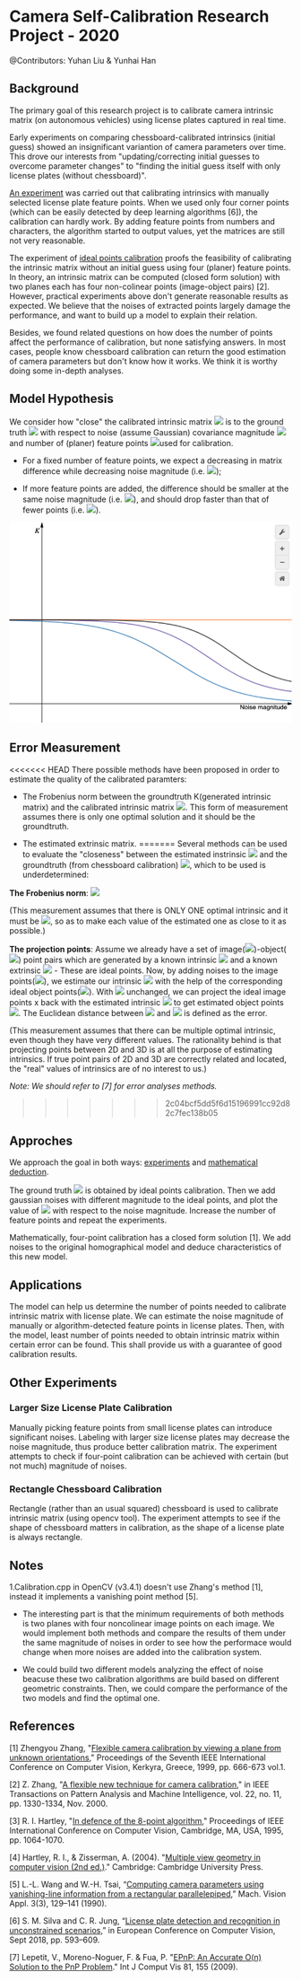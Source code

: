 # Camera Self-Calibration Research Project - 2020
@Contributors: Yuhan Liu & Yunhai Han<br/>


## Background
The primary goal of this research project is to calibrate camera intrinsic matrix (on autonomous vehicles) using license plates captured in real time. 

Early experiments on comparing chessboard-calibrated intrinsics (initial guess) showed an insignificant variantion of camera parameters over time. This drove our interests from "updating/correcting initial guesses to overcome parameter changes" to "finding the initial guess itself with only license plates (without chessboard)".

[An experiment](https://github.com/JaySparrow/Camera-Self-Calibration/tree/master/Experiment/License_plate(manually)) was carried out that calibrating intrinsics with manually selected license plate feature points. When we used only four corner points (which can be easily detected by deep learning algorithms [6]), the calibration can hardly work. By adding feature points from numbers and characters, the algorithm started to output values, yet the matrices are still not very reasonable.

The experiment of [ideal points calibration](https://github.com/JaySparrow/Camera-Self-Calibration/tree/master/Experiment/4_points) proofs the feasibility of calibrating  the intrinsic matrix without an initial guess using four (planer) feature points. In theory, an intrinsic matrix can be computed (closed form solution) with two planes each has four non-colinear points (image-object pairs) [2]. However, practical experiments above don't generate reasonable results as expected. We believe that the noises of extracted points largely damage the performance, and want to build up a model to explain their relation.

Besides, we found related questions on how does the number of points affect the performance of calibration, but none satisfying answers. In most cases, people know chessboard calibration can return the good estimation of camera parameters but don't know how it works. We think it is worthy doing some in-depth analyses. 

## Model Hypothesis
We consider how "close" the calibrated intrinsic matrix <img src="https://latex.codecogs.com/gif.latex?\hat{K}" /> is to the ground truth <img src="https://latex.codecogs.com/gif.latex?K" /> with respect to noise (assume Gaussian) covariance magnitude <img src="https://latex.codecogs.com/gif.latex?\Sigma" /> and number of (planer) feature points <img src="https://latex.codecogs.com/gif.latex?N " />used for calibration.

* For a fixed number of feature points, we expect a decreasing in matrix difference while decreasing noise magnitude (i.e. <img src="https://latex.codecogs.com/gif.latex?-||\hat{K}-K||\propto-||\Sigma||" />); 

* If more feature points are added, the difference should be smaller at the same noise magnitude (i.e. <img src="https://latex.codecogs.com/gif.latex?||\hat{K}_{N^+}-K||<||\hat{K}_{N^-}-K||" />), and should drop faster than that of fewer points (i.e. <img src="https://latex.codecogs.com/gif.latex?-\frac{\partial||\hat{K}_{N^+}-K||}{\partial||\Sigma||}>-\frac{\partial||\hat{K}_{N^-}-K||}{\partial||\Sigma||}" />).


![](model_hypothesis.png)

## Error Measurement
<<<<<<< HEAD
There possible methods have been proposed in order to estimate the quality of the calibrated paramters:

* The Frobenius norm between the groundtruth K(generated intrinsic matrix) and the calibrated intrinsic matrix <img src="https://latex.codecogs.com/gif.latex?\hat{K}" />. This form of measurement assumes there is only one optimal solution and it should be the groundtruth.

* The estimated extrinsic matrix.
=======
Several methods can be used to evaluate the "closeness" between the estimated instrinsic <img src="https://latex.codecogs.com/gif.latex?\hat{K}" /> and the groundtruth (from chessboard calibration) <img src="https://latex.codecogs.com/gif.latex?K" />, which to be used is underdetermined:

**The Frobenius norm**: <img src="https://latex.codecogs.com/gif.latex?\sqrt{\sum_{i=1}^{m} \sum_{j=1}^{n}\left|\hat{K}-K \right|_{ij}^{2}}" /> 

(This measurement assumes that there is ONLY ONE optimal intrinsic and it must be <img src="https://latex.codecogs.com/gif.latex?K" />, so as to make each value of the estimated one as close to it as possible.)

**The projection points**: Assume we already have a set of image(<img src="https://latex.codecogs.com/gif.latex?x"/>)-object(<img src="https://latex.codecogs.com/gif.latex?X"/>) point pairs which are generated by a known intrinsic <img src="https://latex.codecogs.com/gif.latex?K" /> and a known extrinsic <img src="https://latex.codecogs.com/gif.latex?[R|t]" /> - These are ideal points. Now, by adding noises to the image points(<img src="https://latex.codecogs.com/gif.latex?\hat{x}" />), we estimate our intrinsic <img src="https://latex.codecogs.com/gif.latex?\hat{K}" /> with the help of the corresponding ideal object points(<img src="https://latex.codecogs.com/gif.latex?X"/>). With <img src="https://latex.codecogs.com/gif.latex?[R|t]" /> unchanged, we can project the ideal image points x back with the estimated intrinsic <img src="https://latex.codecogs.com/gif.latex?\hat{K}" /> to get estimated object points <img src="https://latex.codecogs.com/gif.latex?\hat{X}" />. The Euclidean distance between <img src="https://latex.codecogs.com/gif.latex?\hat{X}" /> and <img src="https://latex.codecogs.com/gif.latex?X" /> is defined as the error.

(This measurement assumes that there can be multiple optimal intrinsic, even though they have very different values. The rationality behind is that projecting points between 2D and 3D is at all the purpose of estimating intrinsics. If true point pairs of 2D and 3D are correctly related and located, the "real" values of intrinsics are of no interest to us.)

*Note: We should refer to [7] for error analyses methods.*
>>>>>>> 2c04bcf5dd5f6d15196991cc92d82c7fec138b05

## Approches
We approach the goal in both ways: <u>experiments</u> and <u>mathematical deduction</u>. 

The ground truth <img src="https://latex.codecogs.com/gif.latex?K" /> is obtained by ideal points calibration. Then we add gaussian noises with different magnitude to the ideal points, and plot the value of <img src="https://latex.codecogs.com/gif.latex?\hat{K}" /> with respect to the noise magnitude. Increase the number of feature points and repeat the experiments.

Mathematically, four-point calibration has a closed form solution [1]. We add noises to the original homographical model and deduce characteristics of this new model.
## Applications
The model can help us determine the number of points needed to calibrate intrinsic matrix with license plate. We can estimate the noise magnitude of manually or algorithm-detected feature points in license plates. Then, with the model, least number of points needed to obtain intrinsic matrix within certain error can be found. This shall provide us with a guarantee of good calibration results.

## Other Experiments
### Larger Size License Plate Calibration
Manually picking feature points from small license plates can introduce significant noises. Labeling with larger size license plates may decrease the noise magnitude, thus produce better calibration matrix. The experiment attempts to check if four-point calibration can be achieved with certain (but not much) magnitude of noises.

### Rectangle Chessboard Calibration
Rectangle (rather than an usual squared) chessboard is used to calibrate intrinsic matrix (using opencv tool). The experiment attempts to see if the shape of chessboard matters in calibration, as the shape of a license plate is always rectangle.

## Notes
1.Calibration.cpp in OpenCV (v3.4.1) doesn't use Zhang's method [1], instead it implements a vanishing point method [5].

* The interesting part is that the minimum requirements of both methods is two planes with four noncolinear image points on each image.
We would implement both methods and compare the results of them under the same magnitude of noises 
in order to see how the performace would change when more noises are added into the calibration system.

* We could build two different models analyzing the effect of noise beacuse these two calibration algorithms are build based on different geometric constraints. Then, we could compare the performance of the two models and find the optimal one.

## References
[1] Zhengyou Zhang, "[Flexible camera calibration by viewing a plane from unknown orientations](https://ieeexplore.ieee.org/stamp/stamp.jsp?tp=&arnumber=791289)," Proceedings of the Seventh IEEE International Conference on Computer Vision, Kerkyra, Greece, 1999, pp. 666-673 vol.1.

[2] Z. Zhang, "[A flexible new technique for camera calibration](https://ieeexplore.ieee.org/stamp/stamp.jsp?tp=&arnumber=888718&isnumber=19223)," in IEEE Transactions on Pattern Analysis and Machine Intelligence, vol. 22, no. 11, pp. 1330-1334, Nov. 2000.

[3] R. I. Hartley, "[In defence of the 8-point algorithm](https://ieeexplore.ieee.org/stamp/stamp.jsp?tp=&arnumber=466816&isnumber=9796)," Proceedings of IEEE International Conference on Computer Vision, Cambridge, MA, USA, 1995, pp. 1064-1070.

[4] Hartley, R. I., & Zisserman, A. (2004). "[Multiple view geometry in computer vision (2nd ed.)](https://cvrs.whu.edu.cn/downloads/ebooks/Multiple%20View%20Geometry%20in%20Computer%20Vision%20(Second%20Edition).pdf)." Cambridge: Cambridge University Press.

[5] L.-L. Wang and W.-H. Tsai, “[Computing camera parameters using vanishing-line information from a rectangular parallelepiped](https://link.springer.com/content/pdf/10.1007/BF01214426.pdf),” Mach. Vision Appl. 3(3), 129–141 (1990).

[6] S. M. Silva and C. R. Jung, “[License plate detection and recognition in unconstrained scenarios](http://openaccess.thecvf.com/content_ECCV_2018/papers/Sergio_Silva_License_Plate_Detection_ECCV_2018_paper.pdf),” in European Conference on Computer Vision, Sept 2018, pp.
593–609.

[7] Lepetit, V., Moreno-Noguer, F. & Fua, P. "[EPnP: An Accurate O(n) Solution to the PnP Problem](http://imagine.enpc.fr/~monasse/Stereo/Projects/LepetitMorenoFua08.pdf)." Int J Comput Vis 81, 155 (2009).